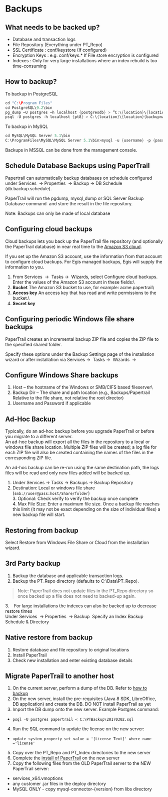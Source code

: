 # Backups

What needs to be backed up?
---------------------------

-   Database and transaction logs
-   File Repository (Everything under PT\_Repo)
-   SSL Certificate : conf/keystore (If configured)
-   Encryption Keys : e.g. conf/keys.\* If File store encryption is
    configured
-   Indexes : Only for very large installations where an index rebuild
    is too time-consuming


How to backup?
--------------

To backup in PostgreSQL 

```java
cd "C:\Program Files"
cd PostgreSQL\9.2\bin
pg_dump –U postgres –h localhost {postgresdb} > ”C:\{location}\{location}{backupname}.sql”
psql -U postgres -h localhost {pt8} > C:\{location}\{location}{backupname}.restore.sql
```

To backup in MySQL 

```java
cd MySQL\MySQL Server 5.1\bin
C:\ProgramFiles\MySQL\MySQL Server 5.1\bin>mysql -u {username} -p {password} {MYSQL db} < "e:\database.sql"
```

Backups in MSSQL can be done from the management console.

Schedule Database Backups using PaperTrail
------------------------------------------


 Papertrail can automatically backup databases on schedule configured
under Services  → Properties  → Backup → DB Schedule
(db.backup.schedule).

 PaperTrail will run the pgdump, mysql\_dump or SQL Server Backup
Database command  and store the result in the file repository. 

Note: Backups can only be made of local database

 Configuring cloud backups
--------------------------

Cloud backups lets you back up the PaperTrail file repository (and optionally the PaperTrail database) in near real time to the [Amazon S3 cloud](http://aws.amazon.com/s3/).

 If you set up the Amazon S3 account, use the information from that
account to configure cloud backups. For Egis managed backups, Egis will
supply the information to you.

 1. From Services  →  Tasks →  Wizards, select Configure cloud backups.
Enter the values of the Amazon S3 account in these fields:\
 2. **Bucket** The Amazon S3 bucket to use, for example:
acme.papertrail\
 3. **Access key** An access key that has read and write permissions to
the bucket.\
 4. **Secret key**

Configuring periodic Windows file share backups
-----------------------------------------------

PaperTrail creates an incremental backup ZIP file and copies the ZIP
file to the specified shared folder.  

Specify these options under the Backup Settings page of the
installation wizard or after installation via Services →  Tasks → 
Wizards  → 

Configure Windows Share backups
-------------------------------

1. Host – the hostname of the Windows or SMB/CIFS based fileserver\
1. Backup Dir – The share and path location (e.g.,
Backups/Papertrail Relative to the file share, not relative the root
director)
1. Username and Password if applicable

Ad-Hoc Backup
-------------

Typically, do an ad-hoc backup before you upgrade PaperTrail or before
you migrate to a different server.  
 An ad-hoc backup will export all the files in the repository to a local
or windows file share location. Multiple ZIP files will be created; a
log file for each ZIP file will also be created containing the names of
the files in the corresponding ZIP file.  

 An ad-hoc backup can be re-run using the same destination path, the
logs files will be read and only new files added will be backed up.  
1. Under Services → Tasks → Backups → Backup Repository  
2. Destination: Local or windows file share
(`smb://user@pass:host/Share/folder`)  
3. Optional: Check verify to verify the backup once complete  
4. Max File Size: Enter a maximum file size. Once a backup file
reaches this limit (it may not be exact depending on the size of
individual files) a new backup file will start.

Restoring from backup
---------------------

Select Restore from Windows File Share or Cloud from the installation
wizard.

3rd Party backup
----------------

1. Backup the database and applicable transaction logs.
2. Backup the PT\_Repo directory (defaults to C:\\Data\\PT\_Repo).

> Note: PaperTrail does not update files in the PT\_Repo directory so once
backed up a file does not need to backed-up again.

3.    For large installations the indexes can also be backed up to
decrease restore times  
 Under Services  → Properties  → Backup  Specify an Index Backup
Schedule & Directory

Native restore from backup
--------------------------

1. Restore database and file repository to original locations
2. Install PaperTrail
3. Check new installation and enter existing database details

## Migrate PaperTrail to another host
1. On the current server, perform a dump of the DB. Refer to [how to backup](http://support.papertrail.co.za/Configuration/Backups/#how-to-backup)
2. On the new server, install the pre-requisites (Java 8 SDK, LibreOffice, DB application) and create the DB. DO NOT install PaperTrail as yet
3. Import the DB dump onto the new server. Example Postgres command:
 * `psql -U postgres papertrail < C:\PTBackup\20170302.sql`
4. Run the SQL command to update the license on the new server:
 * `update system_property set value = '[License Text]' where name ='license'`
5. Copy over the PT_Repo and PT_Index directories to the new server
6. Complete the [install of PaperTrail](http://support.papertrail.co.za/Installation/server-installation/#installation) on the new server
7. Copy the following files from the OLD PaperTrail server to the NEW PaperTrail server:
 * services_x64.vmoptions
 * any customer .jar files in the deploy directory
 * MySQL ONLY - copy mysql-connector-{version} from libs directory
